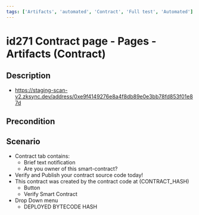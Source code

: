 ```yaml
---
tags: ['Artifacts', 'automated', 'Contract', 'Full test', 'Automated']
---
```


# id271 Contract page - Pages - Artifacts (Contract)

## Description
  - https://staging-scan-v2.zksync.dev/address/0xe9f4149276e8a4f8db89e0e3bb78fd853f01e87d

## Precondition


## Scenario
- Contract tab contains:
    - Brief text notification
    - Are you owner of this smart-contract?
- Verify and Publish your contract source code today!
- This contract was created by the contract code at (CONTRACT_HASH)
    - Button
    - Verify Smart Contract
- Drop Down menu
    - DEPLOYED BYTECODE HASH
